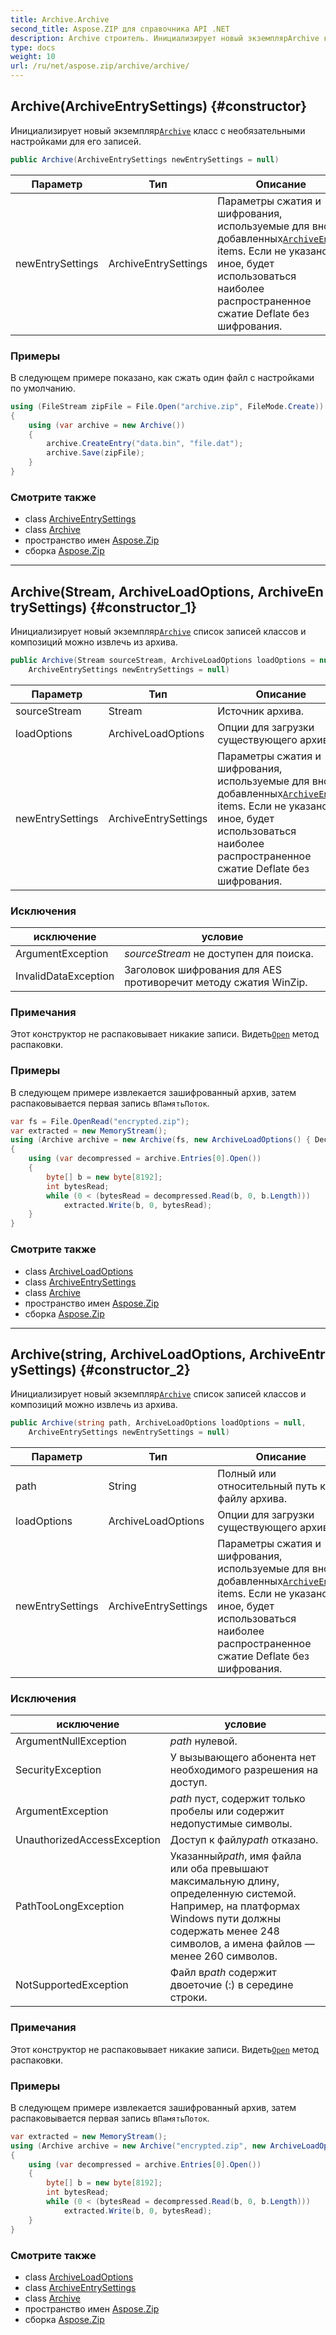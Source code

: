 ```yaml
---
title: Archive.Archive
second_title: Aspose.ZIP для справочника API .NET
description: Archive строитель. Инициализирует новый экземплярArchive класс с необязательными настройками для его записей.
type: docs
weight: 10
url: /ru/net/aspose.zip/archive/archive/
---
```

## Archive(ArchiveEntrySettings) {#constructor}

Инициализирует новый экземпляр[`Archive`](../) класс с необязательными настройками для его записей.

```csharp
public Archive(ArchiveEntrySettings newEntrySettings = null)
```

| Параметр | Тип | Описание |
| --- | --- | --- |
| newEntrySettings | ArchiveEntrySettings | Параметры сжатия и шифрования, используемые для вновь добавленных[`ArchiveEntry`](../../archiveentry/) items. Если не указано иное, будет использоваться наиболее распространенное сжатие Deflate без шифрования. |

### Примеры

В следующем примере показано, как сжать один файл с настройками по умолчанию.

```csharp
using (FileStream zipFile = File.Open("archive.zip", FileMode.Create))
{
    using (var archive = new Archive())
    {
        archive.CreateEntry("data.bin", "file.dat");
        archive.Save(zipFile);
    }
}
```

### Смотрите также

* class [ArchiveEntrySettings](../../../aspose.zip.saving/archiveentrysettings/)
* class [Archive](../)
* пространство имен [Aspose.Zip](../../archive/)
* сборка [Aspose.Zip](../../../)

---

## Archive(Stream, ArchiveLoadOptions, ArchiveEntrySettings) {#constructor_1}

Инициализирует новый экземпляр[`Archive`](../) список записей классов и композиций можно извлечь из архива.

```csharp
public Archive(Stream sourceStream, ArchiveLoadOptions loadOptions = null, 
    ArchiveEntrySettings newEntrySettings = null)
```

| Параметр | Тип | Описание |
| --- | --- | --- |
| sourceStream | Stream | Источник архива. |
| loadOptions | ArchiveLoadOptions | Опции для загрузки существующего архива. |
| newEntrySettings | ArchiveEntrySettings | Параметры сжатия и шифрования, используемые для вновь добавленных[`ArchiveEntry`](../../archiveentry/) items. Если не указано иное, будет использоваться наиболее распространенное сжатие Deflate без шифрования. |

### Исключения

| исключение | условие |
| --- | --- |
| ArgumentException | *sourceStream* не доступен для поиска. |
| InvalidDataException | Заголовок шифрования для AES противоречит методу сжатия WinZip. |

### Примечания

Этот конструктор не распаковывает никакие записи. Видеть[`Open`](../../archiveentry/open/) метод распаковки.

### Примеры

В следующем примере извлекается зашифрованный архив, затем распаковывается первая запись в`ПамятьПоток`.

```csharp
var fs = File.OpenRead("encrypted.zip");
var extracted = new MemoryStream();
using (Archive archive = new Archive(fs, new ArchiveLoadOptions() { DecryptionPassword = "p@s$" }))
{
    using (var decompressed = archive.Entries[0].Open())
    {
        byte[] b = new byte[8192];
        int bytesRead;
        while (0 < (bytesRead = decompressed.Read(b, 0, b.Length)))
            extracted.Write(b, 0, bytesRead);
    }
}
```

### Смотрите также

* class [ArchiveLoadOptions](../../archiveloadoptions/)
* class [ArchiveEntrySettings](../../../aspose.zip.saving/archiveentrysettings/)
* class [Archive](../)
* пространство имен [Aspose.Zip](../../archive/)
* сборка [Aspose.Zip](../../../)

---

## Archive(string, ArchiveLoadOptions, ArchiveEntrySettings) {#constructor_2}

Инициализирует новый экземпляр[`Archive`](../) список записей классов и композиций можно извлечь из архива.

```csharp
public Archive(string path, ArchiveLoadOptions loadOptions = null, 
    ArchiveEntrySettings newEntrySettings = null)
```

| Параметр | Тип | Описание |
| --- | --- | --- |
| path | String | Полный или относительный путь к файлу архива. |
| loadOptions | ArchiveLoadOptions | Опции для загрузки существующего архива. |
| newEntrySettings | ArchiveEntrySettings | Параметры сжатия и шифрования, используемые для вновь добавленных[`ArchiveEntry`](../../archiveentry/) items. Если не указано иное, будет использоваться наиболее распространенное сжатие Deflate без шифрования. |

### Исключения

| исключение | условие |
| --- | --- |
| ArgumentNullException | *path* нулевой. |
| SecurityException | У вызывающего абонента нет необходимого разрешения на доступ. |
| ArgumentException | *path* пуст, содержит только пробелы или содержит недопустимые символы. |
| UnauthorizedAccessException | Доступ к файлу*path* отказано. |
| PathTooLongException | Указанный*path*, имя файла или оба превышают максимальную длину, определенную системой. Например, на платформах Windows пути должны содержать менее 248 символов, а имена файлов — менее 260 символов. |
| NotSupportedException | Файл в*path* содержит двоеточие (:) в середине строки. |

### Примечания

Этот конструктор не распаковывает никакие записи. Видеть[`Open`](../../archiveentry/open/) метод распаковки.

### Примеры

В следующем примере извлекается зашифрованный архив, затем распаковывается первая запись в`ПамятьПоток`.

```csharp
var extracted = new MemoryStream();
using (Archive archive = new Archive("encrypted.zip", new ArchiveLoadOptions() { DecryptionPassword = "p@s$" }))
{
    using (var decompressed = archive.Entries[0].Open())
    {
        byte[] b = new byte[8192];
        int bytesRead;
        while (0 < (bytesRead = decompressed.Read(b, 0, b.Length)))
            extracted.Write(b, 0, bytesRead);
    }
}
```

### Смотрите также

* class [ArchiveLoadOptions](../../archiveloadoptions/)
* class [ArchiveEntrySettings](../../../aspose.zip.saving/archiveentrysettings/)
* class [Archive](../)
* пространство имен [Aspose.Zip](../../archive/)
* сборка [Aspose.Zip](../../../)


